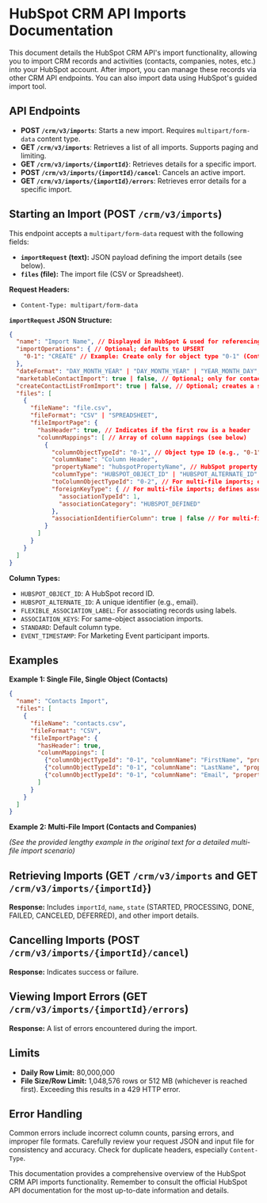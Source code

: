 # HubSpot CRM API Imports Documentation

This document details the HubSpot CRM API's import functionality, allowing you to import CRM records and activities (contacts, companies, notes, etc.) into your HubSpot account.  After import, you can manage these records via other CRM API endpoints.  You can also import data using HubSpot's guided import tool.

## API Endpoints

* **POST `/crm/v3/imports`**: Starts a new import.  Requires `multipart/form-data` content type.
* **GET `/crm/v3/imports`**: Retrieves a list of all imports.  Supports paging and limiting.
* **GET `/crm/v3/imports/{importId}`**: Retrieves details for a specific import.
* **POST `/crm/v3/imports/{importId}/cancel`**: Cancels an active import.
* **GET `/crm/v3/imports/{importId}/errors`**: Retrieves error details for a specific import.


##  Starting an Import (POST `/crm/v3/imports`)

This endpoint accepts a `multipart/form-data` request with the following fields:

* **`importRequest` (text):** JSON payload defining the import details (see below).
* **`files` (file):** The import file (CSV or Spreadsheet).

**Request Headers:**

* `Content-Type: multipart/form-data`

**`importRequest` JSON Structure:**

```json
{
  "name": "Import Name", // Displayed in HubSpot & used for referencing
  "importOperations": { // Optional; defaults to UPSERT
    "0-1": "CREATE" // Example: Create only for object type "0-1" (Contacts).  UPDATE, UPSERT also supported.
  },
  "dateFormat": "DAY_MONTH_YEAR" | "DAY_MONTH_YEAR" | "YEAR_MONTH_DAY", // Defaults to DAY_MONTH_YEAR
  "marketableContactImport": true | false, // Optional; only for contacts in marketing-enabled accounts
  "createContactListFromImport": true | false, // Optional; creates a static list of contacts
  "files": [
    {
      "fileName": "file.csv",
      "fileFormat": "CSV" | "SPREADSHEET",
      "fileImportPage": {
        "hasHeader": true, // Indicates if the first row is a header
        "columnMappings": [ // Array of column mappings (see below)
          {
            "columnObjectTypeId": "0-1", // Object type ID (e.g., "0-1" for Contacts, "0-2" for Companies)
            "columnName": "Column Header",
            "propertyName": "hubspotPropertyName", // HubSpot property name
            "columnType": "HUBSPOT_OBJECT_ID" | "HUBSPOT_ALTERNATE_ID" | "FLEXIBLE_ASSOCIATION_LABEL" | "ASSOCIATION_KEYS" | "STANDARD" | "EVENT_TIMESTAMP", //Column Type (see details below)
            "toColumnObjectTypeId": "0-2", // For multi-file imports; object type ID of the related object
            "foreignKeyType": { // For multi-file imports; defines association type
              "associationTypeId": 1,
              "associationCategory": "HUBSPOT_DEFINED"
            },
            "associationIdentifierColumn": true | false // For multi-file imports; indicates common column for association
          }
        ]
      }
    }
  ]
}
```

**Column Types:**

* `HUBSPOT_OBJECT_ID`:  A HubSpot record ID.
* `HUBSPOT_ALTERNATE_ID`: A unique identifier (e.g., email).
* `FLEXIBLE_ASSOCIATION_LABEL`:  For associating records using labels.
* `ASSOCIATION_KEYS`: For same-object association imports.
* `STANDARD`: Default column type.
* `EVENT_TIMESTAMP`: For Marketing Event participant imports.


## Examples

**Example 1: Single File, Single Object (Contacts)**

```json
{
  "name": "Contacts Import",
  "files": [
    {
      "fileName": "contacts.csv",
      "fileFormat": "CSV",
      "fileImportPage": {
        "hasHeader": true,
        "columnMappings": [
          {"columnObjectTypeId": "0-1", "columnName": "FirstName", "propertyName": "firstname"},
          {"columnObjectTypeId": "0-1", "columnName": "LastName", "propertyName": "lastname"},
          {"columnObjectTypeId": "0-1", "columnName": "Email", "propertyName": "email", "columnType": "HUBSPOT_ALTERNATE_ID"}
        ]
      }
    }
  ]
}
```

**Example 2: Multi-File Import (Contacts and Companies)**

*(See the provided lengthy example in the original text for a detailed multi-file import scenario)*


## Retrieving Imports (GET `/crm/v3/imports` and GET `/crm/v3/imports/{importId}`)

**Response:**  Includes `importId`, `name`, `state` (STARTED, PROCESSING, DONE, FAILED, CANCELED, DEFERRED), and other import details.


## Cancelling Imports (POST `/crm/v3/imports/{importId}/cancel`)

**Response:**  Indicates success or failure.


## Viewing Import Errors (GET `/crm/v3/imports/{importId}/errors`)

**Response:**  A list of errors encountered during the import.


## Limits

* **Daily Row Limit:** 80,000,000
* **File Size/Row Limit:** 1,048,576 rows or 512 MB (whichever is reached first).  Exceeding this results in a 429 HTTP error.


## Error Handling

Common errors include incorrect column counts, parsing errors, and improper file formats. Carefully review your request JSON and input file for consistency and accuracy.  Check for duplicate headers, especially `Content-Type`.


This documentation provides a comprehensive overview of the HubSpot CRM API imports functionality. Remember to consult the official HubSpot API documentation for the most up-to-date information and details.
